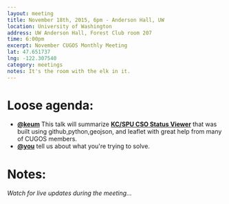 ```yaml
---
layout: meeting
title: November 18th, 2015, 6pm - Anderson Hall, UW
location: University of Washington
address: UW Anderson Hall, Forest Club room 207
time: 6:00pm
excerpt: November CUGOS Monthly Meeting
lat: 47.651737
lng: -122.307540
category: meetings
notes: It's the room with the elk in it.
---
```


Loose agenda:
=============
- **[@keum](https://github.com/keum)** This talk will summarize **[KC/SPU CSO Status Viewer](http://www.kingcounty.gov/services/environment/wastewater/cso-status.aspx)** that was built using github,python,geojson, and leaflet with great help from many of CUGOS members.
- **[@you](http://cugos.org/people/)** tell us about what you're trying to solve.

Notes:
======
*Watch for live updates during the meeting...*

